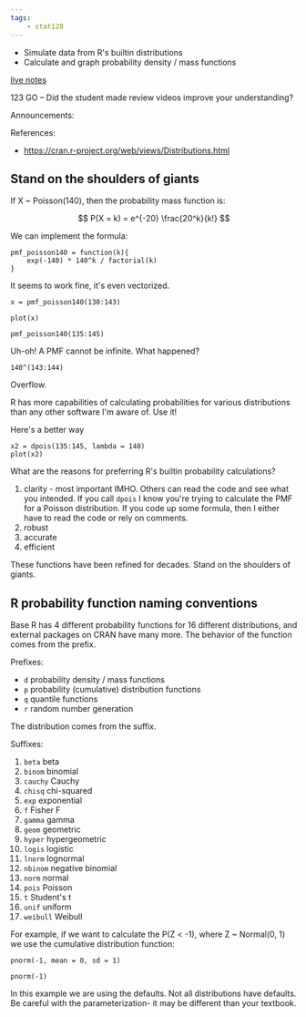 ```yaml
---
tags:
    - stat128
---
```


- Simulate data from R's builtin distributions
- Calculate and graph probability density / mass functions

[live notes](https://github.com/clarkfitzg/stat128/blob/master/2020-11-20.Rmd)

123 GO – Did the student made review videos improve your understanding?

Announcements:

References:

- https://cran.r-project.org/web/views/Distributions.html


## Stand on the shoulders of giants

If X ~ Poisson(140), then the probability mass function is:

$$
P(X = k) = e^{-20} \frac{20^k}{k!}
$$

We can implement the formula:

```{r}
pmf_poisson140 = function(k){
    exp(-140) * 140^k / factorial(k)
}
```

It seems to work fine, it's even vectorized.

```{r}
x = pmf_poisson140(130:143)

plot(x)
```

```{r}
pmf_poisson140(135:145)
```

Uh-oh! A PMF cannot be infinite.
What happened?
```{r}
140^(143:144)
```
Overflow.

R has more capabilities of calculating probabilities for various distributions than any other software I'm aware of.
Use it!

Here's a better way

```{r}
x2 = dpois(135:145, lambda = 140)
plot(x2)
```

What are the reasons for preferring R's builtin probability calculations?

1. clarity - most important IMHO.
    Others can read the code and see what you intended.
    If you call `dpois` I know you're trying to calculate the PMF for a Poisson distribution.
    If you code up some formula, then I either have to read the code or rely on comments.
2. robust
3. accurate
4. efficient

These functions have been refined for decades.
Stand on the shoulders of giants.


## R probability function naming conventions

Base R has 4 different probability functions for 16 different distributions, and external packages on CRAN have many more.
The behavior of the function comes from the prefix.

Prefixes:

- `d` probability density / mass functions
- `p` probability (cumulative) distribution functions
- `q` quantile functions
- `r` random number generation

The distribution comes from the suffix.

Suffixes:

1. `beta` beta
1. `binom` binomial 
1. `cauchy` Cauchy 
1. `chisq` chi-squared 
1. `exp` exponential 
1. `f` Fisher F
1. `gamma` gamma 
1. `geom` geometric 
1. `hyper` hypergeometric 
1. `logis` logistic 
1. `lnorm` lognormal 
1. `nbinom` negative binomial 
1. `norm` normal 
1. `pois` Poisson 
1. `t` Student's t
1. `unif` uniform 
1. `weibull` Weibull 

For example, if we want to calculate the P(Z < -1), where Z ~ Normal(0, 1) we use the cumulative distribution function:

```{r}
pnorm(-1, mean = 0, sd = 1)

pnorm(-1)
```

In this example we are using the defaults.
Not all distributions have defaults.
Be careful with the parameterization- it may be different than your textbook.
